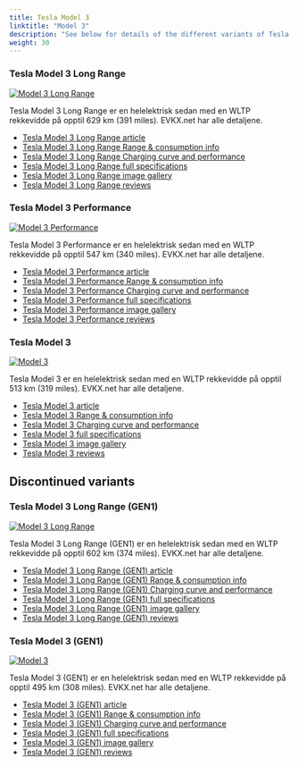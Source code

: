 ```yaml
---
title: Tesla Model 3
linktitle: "Model 3"
description: "See below for details of the different variants of Tesla Model 3"
weight: 30
---
```

### Tesla Model 3 Long Range

<a href="/models/tesla/model_3/model_3_long_range/"><img src="https://media.evkx.net/multimedia/models/tesla/model_3/model_3_long_range/main_1_st.jpeg" class="img-fluid" alt="Model 3 Long Range" ></a>

Tesla Model 3 Long Range er en helelektrisk sedan med en WLTP rekkevidde på opptil 629 km (391 miles). EVKX.net har alle detaljene. 

- [Tesla Model 3 Long Range article](/models/tesla/model_3/model_3_long_range/)
- [Tesla Model 3 Long Range Range & consumption info](/models/tesla/model_3/model_3_long_range/rangeandconsumption)
- [Tesla Model 3 Long Range Charging curve and performance](/models/tesla/model_3/model_3_long_range/chargingcurve)
- [Tesla Model 3 Long Range full specifications](/models/tesla/model_3/model_3_long_range/specifications)
- [Tesla Model 3 Long Range image gallery](/models/tesla/model_3/model_3_long_range/gallery)
- [Tesla Model 3 Long Range reviews](/models/tesla/model_3/model_3_long_range/reviews)

### Tesla Model 3 Performance

<a href="/models/tesla/model_3/model_3_performance/"><img src="https://media.evkx.net/multimedia/models/tesla/model_3/model_3_performance/main_1_st.jpg" class="img-fluid" alt="Model 3 Performance" ></a>

Tesla Model 3 Performance er en helelektrisk sedan med en WLTP rekkevidde på opptil 547 km (340 miles). EVKX.net har alle detaljene. 

- [Tesla Model 3 Performance article](/models/tesla/model_3/model_3_performance/)
- [Tesla Model 3 Performance Range & consumption info](/models/tesla/model_3/model_3_performance/rangeandconsumption)
- [Tesla Model 3 Performance Charging curve and performance](/models/tesla/model_3/model_3_performance/chargingcurve)
- [Tesla Model 3 Performance full specifications](/models/tesla/model_3/model_3_performance/specifications)
- [Tesla Model 3 Performance image gallery](/models/tesla/model_3/model_3_performance/gallery)
- [Tesla Model 3 Performance reviews](/models/tesla/model_3/model_3_performance/reviews)

### Tesla Model 3

<a href="/models/tesla/model_3/model_3/"><img src="https://media.evkx.net/multimedia/models/tesla/model_3/model_3/main_1_st.jpeg" class="img-fluid" alt="Model 3" ></a>

Tesla Model 3 er en helelektrisk sedan med en WLTP rekkevidde på opptil 513 km (319 miles). EVKX.net har alle detaljene. 

- [Tesla Model 3 article](/models/tesla/model_3/model_3/)
- [Tesla Model 3 Range & consumption info](/models/tesla/model_3/model_3/rangeandconsumption)
- [Tesla Model 3 Charging curve and performance](/models/tesla/model_3/model_3/chargingcurve)
- [Tesla Model 3 full specifications](/models/tesla/model_3/model_3/specifications)
- [Tesla Model 3 image gallery](/models/tesla/model_3/model_3/gallery)
- [Tesla Model 3 reviews](/models/tesla/model_3/model_3/reviews)

## Discontinued variants

### Tesla Model 3 Long Range (GEN1)

<a href="/models/tesla/model_3/model_3_long_range_gen1/"><img src="https://media.evkx.net/multimedia/models/tesla/model_3/model_3_long_range_gen1/main_1_st.jpg" class="img-fluid" alt="Model 3 Long Range" ></a>

Tesla Model 3 Long Range (GEN1) er en helelektrisk sedan med en WLTP rekkevidde på opptil 602 km (374 miles). EVKX.net har alle detaljene. 

- [Tesla Model 3 Long Range (GEN1) article](/models/tesla/model_3/model_3_long_range_gen1/)
- [Tesla Model 3 Long Range (GEN1) Range & consumption info](/models/tesla/model_3/model_3_long_range_gen1/rangeandconsumption)
- [Tesla Model 3 Long Range (GEN1) Charging curve and performance](/models/tesla/model_3/model_3_long_range_gen1/chargingcurve)
- [Tesla Model 3 Long Range (GEN1) full specifications](/models/tesla/model_3/model_3_long_range_gen1/specifications)
- [Tesla Model 3 Long Range (GEN1) image gallery](/models/tesla/model_3/model_3_long_range_gen1/gallery)
- [Tesla Model 3 Long Range (GEN1) reviews](/models/tesla/model_3/model_3_long_range_gen1/reviews)

### Tesla Model 3 (GEN1)

<a href="/models/tesla/model_3/model_3_gen1/"><img src="https://media.evkx.net/multimedia/models/tesla/model_3/model_3_gen1/main_1_st.jpg" class="img-fluid" alt="Model 3" ></a>

Tesla Model 3 (GEN1) er en helelektrisk sedan med en WLTP rekkevidde på opptil 495 km (308 miles). EVKX.net har alle detaljene. 

- [Tesla Model 3 (GEN1) article](/models/tesla/model_3/model_3_gen1/)
- [Tesla Model 3 (GEN1) Range & consumption info](/models/tesla/model_3/model_3_gen1/rangeandconsumption)
- [Tesla Model 3 (GEN1) Charging curve and performance](/models/tesla/model_3/model_3_gen1/chargingcurve)
- [Tesla Model 3 (GEN1) full specifications](/models/tesla/model_3/model_3_gen1/specifications)
- [Tesla Model 3 (GEN1) image gallery](/models/tesla/model_3/model_3_gen1/gallery)
- [Tesla Model 3 (GEN1) reviews](/models/tesla/model_3/model_3_gen1/reviews)


